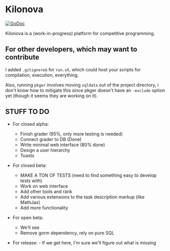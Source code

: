 # Kilonova

[![GoDoc](https://godoc.org/github.com/KiloProjects/Kilonova?status.svg)](https://godoc.org/github.com/KiloProjects/Kilonova)

Kilonova is a (work-in-progress) platform for competitive programming.

## For other developers, which may want to contribute

I added `.gitignore`s for `run.sh`, which could host your scripts for compilation, execution, everything.

Also, running `pkger` involves moving `sqldata` out of the project directory, i don't know how to mitigate this since pkger doesn't have an `-exclude` option yet (though it seems they are working on it).

## STUFF TO DO

-   For closed alpha:

    -   Finish grader (95%, only more testing is needed)
    -   Connect grader to DB (Done)
    -   Write minimal web interface (80% done)
    -   Design a user hierarchy
    -   Toasts

-   For closed beta:

    -   MAKE A TON OF TESTS (need to find something easy to develop tests with)
    -   Work on web interface
    -   Add other tools and rank
    -   Add various extensions to the task description markup (like MathJax)
    -   Add more functionality

-   For open beta:

    -   We'll see
    -   Remove gorm dependency, rely on pure SQL

-   For release: - If we get here, I'm sure we'll figure out what is missing

